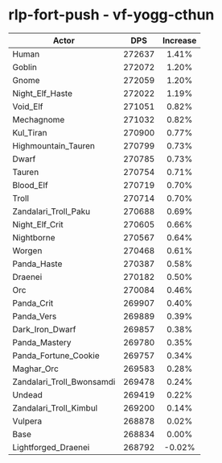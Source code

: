 # rlp-fort-push - vf-yogg-cthun
| Actor | DPS | Increase |
|---|:---:|:---:|
|Human|272637|1.41%|
|Goblin|272072|1.20%|
|Gnome|272059|1.20%|
|Night_Elf_Haste|272022|1.19%|
|Void_Elf|271051|0.82%|
|Mechagnome|271032|0.82%|
|Kul_Tiran|270900|0.77%|
|Highmountain_Tauren|270799|0.73%|
|Dwarf|270785|0.73%|
|Tauren|270754|0.71%|
|Blood_Elf|270719|0.70%|
|Troll|270714|0.70%|
|Zandalari_Troll_Paku|270688|0.69%|
|Night_Elf_Crit|270605|0.66%|
|Nightborne|270567|0.64%|
|Worgen|270468|0.61%|
|Panda_Haste|270387|0.58%|
|Draenei|270182|0.50%|
|Orc|270084|0.46%|
|Panda_Crit|269907|0.40%|
|Panda_Vers|269889|0.39%|
|Dark_Iron_Dwarf|269857|0.38%|
|Panda_Mastery|269780|0.35%|
|Panda_Fortune_Cookie|269757|0.34%|
|Maghar_Orc|269583|0.28%|
|Zandalari_Troll_Bwonsamdi|269478|0.24%|
|Undead|269419|0.22%|
|Zandalari_Troll_Kimbul|269200|0.14%|
|Vulpera|268878|0.02%|
|Base|268834|0.00%|
|Lightforged_Draenei|268792|-0.02%|
